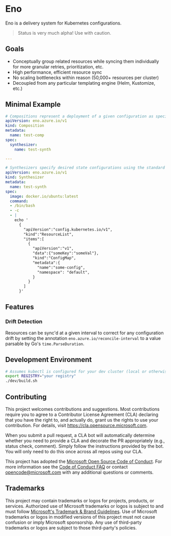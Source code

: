 # Eno

Eno is a delivery system for Kubernetes configurations.

> Status is very much alpha! Use with caution.

## Goals

- Conceptually group related resources while syncing them individually for more granular retries, prioritization, etc.
- High performance, efficient resource sync
- No scaling bottlenecks within reason (50,000+ resources per cluster)
- Decoupled from any particular templating engine (Helm, Kustomize, etc.)

## Minimal Example

```yaml
# Compositions represent a deployment of a given configuration as specified by its Synthesizer.
apiVersion: eno.azure.io/v1
kind: Composition
metadata:
  name: test-comp
spec:
  synthesizer:
    name: test-synth

---

# Synthesizers specify desired state configurations using the standard KRM Function API.
apiVersion: eno.azure.io/v1
kind: Synthesizer
metadata:
  name: test-synth
spec:
  image: docker.io/ubuntu:latest
  command:
  - /bin/bash
  - -c
  - |
    echo '
      {
        "apiVersion":"config.kubernetes.io/v1",
        "kind":"ResourceList",
        "items":[
          {
            "apiVersion":"v1",
            "data":{"someKey":"someVal"},
            "kind":"ConfigMap",
            "metadata":{
              "name":"some-config",
              "namespace": "default",
            }
          }
        ]
      }'
```

## Features

### Drift Detection

Resources can be sync'd at a given interval to correct for any configuration drift by setting the annotation `eno.azure.io/reconcile-interval` to a value parsable by Go's `time.ParseDuration`.

## Development Environment

```bash
# Assumes kubectl is configured for your dev cluster (local or otherwise), and can push/pull images from $REGISTRY
export REGISTRY="your registry"
./dev/build.sh
```

## Contributing

This project welcomes contributions and suggestions.  Most contributions require you to agree to a
Contributor License Agreement (CLA) declaring that you have the right to, and actually do, grant us
the rights to use your contribution. For details, visit https://cla.opensource.microsoft.com.

When you submit a pull request, a CLA bot will automatically determine whether you need to provide
a CLA and decorate the PR appropriately (e.g., status check, comment). Simply follow the instructions
provided by the bot. You will only need to do this once across all repos using our CLA.

This project has adopted the [Microsoft Open Source Code of Conduct](https://opensource.microsoft.com/codeofconduct/).
For more information see the [Code of Conduct FAQ](https://opensource.microsoft.com/codeofconduct/faq/) or
contact [opencode@microsoft.com](mailto:opencode@microsoft.com) with any additional questions or comments.

## Trademarks

This project may contain trademarks or logos for projects, products, or services. Authorized use of Microsoft 
trademarks or logos is subject to and must follow 
[Microsoft's Trademark & Brand Guidelines](https://www.microsoft.com/en-us/legal/intellectualproperty/trademarks/usage/general).
Use of Microsoft trademarks or logos in modified versions of this project must not cause confusion or imply Microsoft sponsorship.
Any use of third-party trademarks or logos are subject to those third-party's policies.

